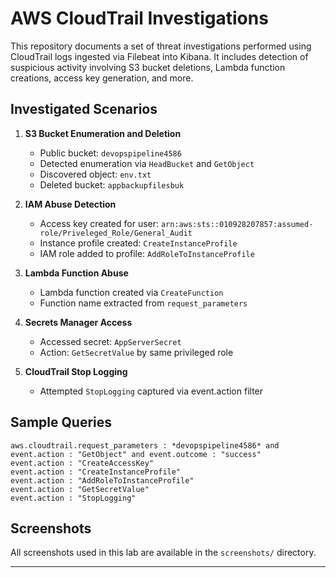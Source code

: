 # AWS CloudTrail Investigations

This repository documents a set of threat investigations performed using CloudTrail logs ingested via Filebeat into Kibana. It includes detection of suspicious activity involving S3 bucket deletions, Lambda function creations, access key generation, and more.

## Investigated Scenarios

1. **S3 Bucket Enumeration and Deletion**
   - Public bucket: `devopspipeline4586`
   - Detected enumeration via `HeadBucket` and `GetObject`
   - Discovered object: `env.txt`
   - Deleted bucket: `appbackupfilesbuk`

2. **IAM Abuse Detection**
   - Access key created for user: `arn:aws:sts::010928207857:assumed-role/Priveleged_Role/General_Audit`
   - Instance profile created: `CreateInstanceProfile`
   - IAM role added to profile: `AddRoleToInstanceProfile`

3. **Lambda Function Abuse**
   - Lambda function created via `CreateFunction`
   - Function name extracted from `request_parameters`

4. **Secrets Manager Access**
   - Accessed secret: `AppServerSecret`
   - Action: `GetSecretValue` by same privileged role

5. **CloudTrail Stop Logging**
   - Attempted `StopLogging` captured via event.action filter

## Sample Queries

```kql
aws.cloudtrail.request_parameters : *devopspipeline4586* and event.action : "GetObject" and event.outcome : "success"
event.action : "CreateAccessKey"
event.action : "CreateInstanceProfile"
event.action : "AddRoleToInstanceProfile"
event.action : "GetSecretValue"
event.action : "StopLogging"
```

## Screenshots

All screenshots used in this lab are available in the `screenshots/` directory.


---

